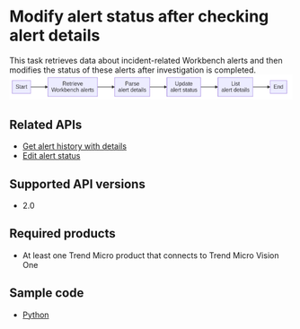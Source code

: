 # Modify alert status after checking alert details
This task retrieves data about incident-related Workbench alerts and then modifies the status of these alerts after investigation is completed.
![flowchart](../.resources/modify_alert_status_after_checking_alert_details.png)  

## Related APIs
- [Get alert history with details](https://automation.trendmicro.com/xdr/api-v2#tag/Alerts/paths/~1v2.0~1xdr~1workbench~1workbenchHistories/get)
- [Edit alert status](https://automation.trendmicro.com/xdr/api-v2#tag/Alerts/paths/~1v2.0~1xdr~1workbench~1workbenches~1{workbenchId}/put)

## Supported API versions
- 2.0

## Required products
- At least one Trend Micro product that connects to Trend Micro Vision One

## Sample code
- [Python](python/)
